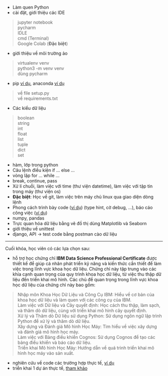 - Làm quen Python
- cài đặt, giới thiệu các IDE
> jupyter notebook  
> pycharm   
> IDLE  
> cmd (Terminal)  
> Google Colab (**Đặc biệt**)
- giới thiệu về môi trường ảo
> virtualenv venv  
> python3 -m venv venv   
> dùng pycharm 
- pip [ví dụ](https://github.com/microsoft/muzic?tab=readme-ov-file), anaconda  [ví dụ](https://github.com/zhvng/open-musiclm)
> về file setup.py  
> về requirements.txt 
- Các kiểu dữ liệu
> boolean  
> string  
> int  
> float  
> list  
> tuple  
> dict  
> set
- hàm, lớp trong python
- Câu lệnh điều kiện if ... else ...
- vòng lặp for ... while ...
- break, continue, pass 
- Xử lí chuỗi, làm việc với time (thư viện datetime), làm việc với tập tin trong máy (thư viện os)
- **Đặc biệt**: Học về git, làm việc trên máy chủ linux qua giao diện dòng lệnh
- Phong cách trình bày code ([ví dụ](https://discuss.huggingface.co/t/is-transformers-using-gpu-by-default/8500)) (type hint, cờ debug, ...), báo cáo công việc ([ví dụ](https://docs.google.com/spreadsheets/d/18IPB6LnZ0i5q4uJDsfx0q2xi5VYT14sIIpRaHu-ncc0/edit?pli=1&gid=1485877648#gid=1485877648))
- numpy, pandas
- Trực quan hóa dữ liệu bằng vẽ đồ thị dùng Matplotlib và Seaborn
- giới thiệu về unittest
- django, API -> test code bằng postman
cào dữ liệu
_________________________________________________________
Cuối khóa, học viên có các lựa chọn sau:
- hỗ trợ học chứng chỉ **IBM Data Science Professional Certificate**
được thiết kế để giúp cá nhân phát triển kỹ năng và kiến thức cần thiết để làm việc trong lĩnh vực khoa học dữ liệu. Chứng chỉ này tập trung vào các khía cạnh quan trọng của quy trình khoa học dữ liệu, từ việc thu thập dữ liệu đến triển khai mô hình. Các chủ đề quan trọng trong lĩnh vực khoa học dữ liệu của chứng chỉ này bao gồm:
> Nhập môn Khoa Học Dữ Liệu và Công Cụ IBM: Hiểu về cơ bản của khoa học dữ liệu và làm quen với các công cụ của IBM.  
> Làm việc với Dữ liệu và Cây quyết định: Học cách thu thập, làm sạch, và thăm dò dữ liệu, cùng với triển khai mô hình cây quyết định.  
> Xử lý và Thăm dò Dữ liệu sử dụng Python: Sử dụng ngôn ngữ lập trình Python để xử lý và thăm dò dữ liệu.  
> Xây dựng và Đánh giá Mô hình Học Máy: Tìm hiểu về việc xây dựng và đánh giá mô hình học máy.  
> Làm việc với Bảng điều khiển Cognos: Sử dụng Cognos để tạo các bảng điều khiển và báo cáo dữ liệu.  
> Triển khai Mô hình Học Máy: Hướng dẫn về quá trình triển khai mô hình học máy vào sản xuất.    
- nghiên cứu về code các trường hợp thực tế, [ví dụ](https://github.com/ohidurbappy/ScriptKiddy/blob/main/python/clock/clock.py)  
- triển khai 1 dự án thực tế, [tham khảo](https://docs.google.com/spreadsheets/d/18IPB6LnZ0i5q4uJDsfx0q2xi5VYT14sIIpRaHu-ncc0/edit?pli=1&gid=1485877648#gid=1485877648)

